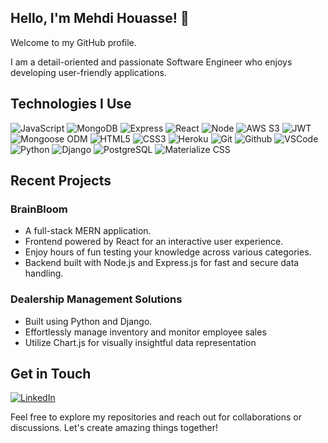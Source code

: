## Hello, I'm Mehdi Houasse! 👋

Welcome to my GitHub profile.

I am a detail-oriented and passionate Software Engineer who enjoys developing user-friendly applications.

## Technologies I Use
  ![JavaScript](https://img.shields.io/badge/-JavaScript-05122A?style=flat&logo=javascript)
  ![MongoDB](https://img.shields.io/badge/-MongoDB-05122A?style=flat&logo=mongodb)
  ![Express](https://img.shields.io/badge/-Express-05122A?style=flat&logo=express)
  ![React](https://img.shields.io/badge/-React-05122A?style=flat&logo=react)
  ![Node](https://img.shields.io/badge/-Node.js-05122A?style=flat&logo=node.js)
  ![AWS S3](https://img.shields.io/badge/-AWS_S3-05122A?style=flat&logo=amazons3)
  ![JWT](https://img.shields.io/badge/-JSON_Web_Tokens-05122A?style=flat&logo=jsonwebtokens)
  ![Mongoose ODM](https://img.shields.io/badge/-Mongoose_ODM-05122A?style=flat&logo=mongodb)
  ![HTML5](https://img.shields.io/badge/-HTML5-05122A?style=flat&logo=html5)
  ![CSS3](https://img.shields.io/badge/-CSS-05122A?style=flat&logo=css3)
  ![Heroku](https://img.shields.io/badge/-Heroku-05122A?style=flat&logo=heroku)
  ![Git](https://img.shields.io/badge/-Git-05122A?style=flat&logo=git)
  ![Github](https://img.shields.io/badge/-GitHub-05122A?style=flat&logo=github)
  ![VSCode](https://img.shields.io/badge/-VS_Code-05122A?style=flat&logo=visualstudio)
  ![Python](https://img.shields.io/badge/-Python-05122A?style=flat&logo=python)
  ![Django](https://img.shields.io/badge/-Django-05122A?style=flat&logo=django)
  ![PostgreSQL](https://img.shields.io/badge/-PostgreSQL-05122A?style=flat&logo=postgresql)
  ![Materialize CSS](https://img.shields.io/badge/-Materialize_CSS-05122A?style=flat&logo=materialdesign)

## Recent Projects
### BrainBloom
- A full-stack MERN application.
- Frontend powered by React for an interactive user experience.
- Enjoy hours of fun testing your knowledge across various categories.
- Backend built with Node.js and Express.js for fast and secure data handling.
  

### Dealership Management Solutions
- Built using Python and Django.
- Effortlessly manage inventory and monitor employee sales
- Utilize Chart.js for visually insightful data representation

## Get in Touch
[![LinkedIn](https://img.shields.io/badge/-LinkedIn-0077B5?style=flat&logo=linkedin&logoColor=white)](https://www.linkedin.com/in/mehdi-houasse)

Feel free to explore my repositories and reach out for collaborations or discussions. Let's create amazing things together!

